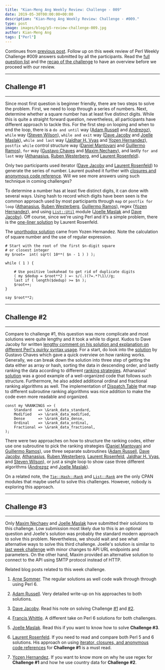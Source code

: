 ```yaml
---
title: "Kian-Meng Ang Weekly Review: Challenge - 009"
date: 2019-05-30T00:00:00+00:00
description: "Kian-Meng Ang Weekly Review: Challenge - #009."
type: post
image: images/blog/p5-review-challenge-009.jpg
author: Kian-Meng Ang
tags: ["Perl"]
---
```


Continues from [previous post](/blog/review-challenge-008). Follow up on this week review of Perl Weekly Challenge #009 answers submitted by all the participants. Read the [full question list](/blog/perl-weekly-challenge-009) and the [recap of the challenge](/blog/recap-challenge-009/) to have an overview before we proceed with our review.

***

## Challenge #1

***
Since most first question is beginner friendly, there are two steps to solve the problem. First, we need to loop through a series of numbers. Next, determine whether a square number has at least five distinct digits. While this is quite a straight forward question, nevertheless, all participants have different approach to tackle this. For the first step on looping and when to end the loop, there is a `do and until` way ([Adam Russell](https://github.com/manwar/perlweeklychallenge-club/blob/master/challenge-009/adam-russell/perl5/ch-1.pl) and [Andrezgz](https://github.com/manwar/perlweeklychallenge-club/blob/master/challenge-009/andrezgz/perl5/ch-1.pl)), `while` way ([Steven Wilson](https://github.com/manwar/perlweeklychallenge-club/blob/master/challenge-009/steven-wilson/perl5/ch-1.pl)), `while and exit` way ([Dave Jacoby](https://github.com/manwar/perlweeklychallenge-club/blob/master/challenge-009/dave-jacoby/perl5/ch-1.pl) and [Joelle Maslak](https://github.com/manwar/perlweeklychallenge-club/blob/master/challenge-009/joelle-maslak/perl5/ch-1.pl)), `while and last` way ([Jaldhar H. Vyas](https://github.com/manwar/perlweeklychallenge-club/blob/master/challenge-009/jaldhar-h-vyas/perl5/ch-1.pl) and [Yozen Hernandez](https://github.com/manwar/perlweeklychallenge-club/blob/master/challenge-009/yozen-hernandez/perl5/ch-1.pl)), `postfix while` control structure way ([Daniel Mantovani](https://github.com/manwar/perlweeklychallenge-club/blob/master/challenge-009/daniel-mantovani/perl5/ch-1.pl) and [Guillermo Ramos](https://github.com/manwar/perlweeklychallenge-club/blob/master/challenge-009/guillermo-ramos/perl5/ch-1.pl)), `for` way ([Gustavo Chaves](https://github.com/manwar/perlweeklychallenge-club/blob/master/challenge-009/gustavo-chaves/perl5/ch-1.pl) and [Maxim Nechaev](https://github.com/manwar/perlweeklychallenge-club/blob/master/challenge-009/maxim-nechaev/perl5/ch-1.pl)), and lastly `for and last` way ([Athanasius](https://github.com/manwar/perlweeklychallenge-club/blob/master/challenge-009/athanasius/perl5/ch-1.pl), [Ruben Westerberg](https://github.com/manwar/perlweeklychallenge-club/blob/master/challenge-009/ruben-westerberg/perl5/ch-1.pl), and [Laurent Rosenfeld](https://github.com/manwar/perlweeklychallenge-club/blob/master/challenge-009/laurent-rosenfeld/perl5/ch-1.pl)).

Only two participants used iterator ([Dave Jacoby](https://github.com/manwar/perlweeklychallenge-club/blob/master/challenge-009/dave-jacoby/perl5/ch-1.pl) and [Laurent Rosenfeld](http://blogs.perl.org/users/laurent_r/2019/05/perl-weekly-challenge-9-square-numbers-and-functional-programming-in-perl.html)) to generate the series of number. Laurent pushed it further with [closures and anonymous code reference](http://blogs.perl.org/users/laurent_r/2019/05/perl-weekly-challenge-9-square-numbers-and-functional-programming-in-perl.html). Will we see more answers using such technique in coming challenges?

To determine a number has at least five distinct digits, it can done with several ways. Using hash to record which digits have been seen is the common approach used by most participants through `map` or `postfix for loop` ([Athanasius](https://github.com/manwar/perlweeklychallenge-club/blob/master/challenge-009/athanasius/perl5/ch-1.pl), [Ruben Westerberg](https://github.com/manwar/perlweeklychallenge-club/blob/master/challenge-009/ruben-westerberg/perl5/ch-1.pl), [Guillermo Ramos](https://github.com/manwar/perlweeklychallenge-club/blob/master/challenge-009/guillermo-ramos/perl5/ch-1.pl)), regex ([Yozen Hernandez](https://github.com/manwar/perlweeklychallenge-club/blob/master/challenge-009/yozen-hernandez/perl5/ch-1.pl)), and using [`List::Util`](https://perldoc.perl.org/List/Util.html) module ([Joelle Maslak](https://github.com/manwar/perlweeklychallenge-club/blob/master/challenge-009/joelle-maslak/perl5/ch-1.pl) and [Dave Jacoby](https://github.com/manwar/perlweeklychallenge-club/blob/master/challenge-009/dave-jacoby/perl5/ch-1.pl)). Off course, since we're using Perl and it's a simple problem, there is the [one-liner solution](https://github.com/manwar/perlweeklychallenge-club/blob/master/challenge-009/laurent-rosenfeld/perl5/ch-1a.sh) by Laurent Rosenfeld.

The [unorthodox solution](https://github.com/manwar/perlweeklychallenge-club/blob/master/challenge-009/yozen-hernandez/perl5/ch-1.pl) came from Yozen Hernandez. Note the calculation of square number and the use of regular expression.

    # Start with the root of the first $n-digit square
    # or closest integer
    my $root=  int( sqrt( 10**( $n - 1 ) ) );

    while ( 1 ) {

        # Use positive lookahead to get rid of duplicate digits
        ( my $dedup = $root**2 ) =~ s/(.)(?=.*?\1)//g;
        last if ( length($dedup) >= $n );
        $root++;
    }

    say $root**2;


***

## Challenge #2

***
Compare to challenge #1, this question was more complicate and most solutions were quite lengthy and it took a while to digest. Kudos to Dave Jacoby for written [lengthy comment on his solution and explanation on different Perl's quirky syntax usage](https://github.com/manwar/perlweeklychallenge-club/blob/master/challenge-009/dave-jacoby/perl5/ch-2.pl). For a start, do look into the [solution](https://github.com/manwar/perlweeklychallenge-club/blob/master/challenge-009/gustavo-chaves/perl5/ch-2.pl) by Gustavo Chaves which gave a quick overview on how ranking works. Generally, we can break down the solution into three step of getting the data either as array or hash, sorting the data in descending order, and lastly ranking the data according to different [ranking strategies](https://en.wikipedia.org/wiki/Ranking). Athanasius' [solution](https://github.com/manwar/perlweeklychallenge-club/blob/master/challenge-009/athanasius/perl5/ch-2.pl) was a good example of a well-organized code that follows such structure. Furthermore, he also added additional ordinal and fractional ranking algorithms as well. The implementation of [Dispatch Table](https://en.wikipedia.org/wiki/Dispatch_table) that map to different subroutine ranking algorithms was nice addition to make the code even more readable and organized.

    const my %RANKINGS => (
        Standard   => \&rank_data_standard,
        Modified   => \&rank_data_modified,
        Dense      => \&rank_data_dense,
        Ordinal    => \&rank_data_ordinal,
        Fractional => \&rank_data_fractional,
    );

There were two approaches on how to structure the ranking codes, either use one subroutine to pick the ranking strategies ([Daniel Mantovani](https://github.com/manwar/perlweeklychallenge-club/blob/master/challenge-009/daniel-mantovani/perl5/ch-2.pl) and [Guillermo Ramos](https://github.com/manwar/perlweeklychallenge-club/blob/master/challenge-009/guillermo-ramos/perl5/ch-2.pl)), use three separate subroutines ([Adam Russell](https://github.com/manwar/perlweeklychallenge-club/blob/master/challenge-009/adam-russell/perl5/ch-2.pl), [Dave Jacoby](https://github.com/manwar/perlweeklychallenge-club/blob/master/challenge-009/dave-jacoby/perl5/ch-2.pl), [Athanasius](https://github.com/manwar/perlweeklychallenge-club/blob/master/challenge-009/athanasius/perl5/ch-2.pl), [Ruben Westerberg](https://github.com/manwar/perlweeklychallenge-club/blob/master/challenge-009/ruben-westerberg/perl5/ch-2.pl), [Laurent Rosenfeld](https://github.com/manwar/perlweeklychallenge-club/blob/master/challenge-009/laurent-rosenfeld/perl5/ch-2.pl), [Jaldhar H. Vyas](https://github.com/manwar/perlweeklychallenge-club/blob/master/challenge-009/jaldhar-h-vyas/perl5/ch-2.pl), and [Steven Wilson](https://github.com/manwar/perlweeklychallenge-club/blob/master/challenge-009/steven-wilson/perl5/ch-2.pl)), or just a single loop to show case three different algorithms ([Andrezgz](https://github.com/manwar/perlweeklychallenge-club/blob/master/challenge-009/andrezgz/perl5/ch-2.pl) and [Joelle Maslak](https://github.com/manwar/perlweeklychallenge-club/blob/master/challenge-009/joelle-maslak/perl5/ch-2.pl)).

On a related note, the [`Tie::Hash::Rank`](https://metacpan.org/pod/Tie::Hash::Rank) and [`List::Rank`](https://metacpan.org/pod/List::Rank) are the only CPAN modules that maybe useful to solve this challenges. However, nobody is exploring this approach.

***

## Challenge #3

***

Only [Maxim Nechaev](https://github.com/manwar/perlweeklychallenge-club/blob/master/challenge-009/maxim-nechaev/perl5/ch-3.pl) and [Joelle Maslak](https://github.com/manwar/perlweeklychallenge-club/blob/master/challenge-009/joelle-maslak/perl5/ch-3.pl) have submitted their solutions to this challenge. Low submission most likely due to this is an optional question and Joelle's solution was probably the standard modern approach to solve this problem. Nevertheless, we should wait and see what alternative ways to solve this third challenge. Joelle's solution is similar to [last week challenge](https://perlweeklychallenge.org/blog/review-challenge-008/) with minor changes to API URL endpoints and parameters. On the other hand, Maxim provided an alternative solution to connect to the API using SMTP protocol instead of HTTP.

Related blog posts related to this week challenge.

1. [Arne Sommer](https://perl6.eu/squared-ranking.html). The regular solutions as well code walk through through using Perl 6.

2. [Adam Russell](https://adamcrussell.livejournal.com/3377.html). Very detailed write-up on his approaches to both solutions.

3. [Dave Jacoby](https://jacoby.github.io//2019/05/21/ranking-in-perl.html). Read his note on solving Challenge [#1](https://jacoby.github.io//2019/05/21/finding-first-square-with-five-distinct-digits-plus.html) and [#2](https://jacoby.github.io//2019/05/21/ranking-in-perl.html).

4. [Francis Whittle](https://rage.powered.ninja/2019/05/26/unique-square-and-rank.html). A different take on Perl 6 solutions for both challenges.

5. [Joelle Maslak](https://digitalbarbedwire.com/2019/05/23/solving-the-sparkpost-challenge/). Read this if you want to know how to solve **Challenge #3**.

6. [Laurent Rosenfeld](http://blogs.perl.org/users/laurent_r/2019/05/perl-weekly-challenge-9-squares-and-rankings.html). If you need to read and compare both Perl 5 and 6 solutions. His approach on using [iterator, closures, and anonymous code references](http://blogs.perl.org/users/laurent_r/2019/05/perl-weekly-challenge-9-square-numbers-and-functional-programming-in-perl.html) for **Challenge #1** is a must read.

7. [Yozen Hernandez](https://yzhernand.github.io/posts/perl-weekly-challenge-9/). If you want to know more on why he use regex for **Challenge #1** and how he use country data for **Challenge #2**.
